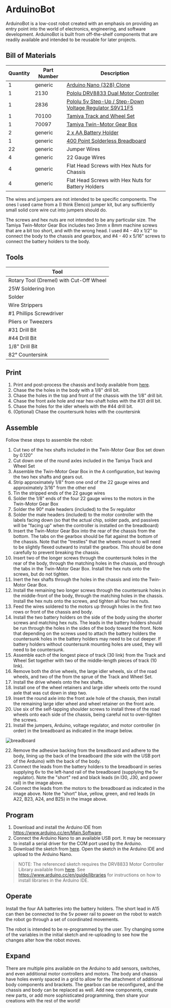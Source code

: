 # ArduinoBot

ArduinoBot is a low-cost robot created with an emphasis on providing an entry point into the world of electronics, engineering, and software development. ArduinoBot is built from off-the-shelf components that are readily available and intended to be reusable for later projects.

## Bill of Materials

| Quantity | Part Number | Description                                                                                                                                          |
| -------- | ------      |------                                                                                                                                                |
| 1        | generic     | [Arduino Nano (328) Clone](https://www.robotshop.com/en/elecrow-nano-328-microcontroller.html)                                                       |
| 1        | 2130        | [Pololu DRV8833 Dual Motor Controller](https://www.robotshop.com/en/pololu-drv8833-motor-controller-2130.html)                                       |
| 1        | 2836        | [Pololu 5v Step-Up / Step-Down Voltage Regulator S9V11F5](https://www.robotshop.com/en/pololu-5v-step-up---step-down-voltage-regulator-s9v11f5.html) |
| 1        | 70100       | [Tamiya Track and Wheel Set](https://www.robotshop.com/en/tamiya-track-and-wheel-set.html)                                                           |
| 1        | 70097       | [Tamiya Twin-Motor Gear Box](https://www.robotshop.com/en/tamiya-twin-motor-gearbox.html)                                                            |
| 2        | generic     | [2 x AA Battery Holder](https://www.robotshop.com/en/2-aa-battery-holder.html)                                                                       |
| 1        | generic     | [400 Point Solderless Breadboard](https://www.robotshop.com/en/400-tie-point-solderless-interlocking-breadboard.html)                                |
| 22       | generic     | Jumper Wires                                                                                                                                         |
| 4        | generic     | 22 Gauge Wires                                                                                                                                       |
| 4        | generic     | Flat Head Screws with Hex Nuts for Chassis                                                                                                           |
| 4        | generic     | Flat Head Screws with Hex Nuts for Battery Holders                                                                                                   |

The wires and jumpers are not intended to be specific components. The ones I used came from a (I think Elenco) jumper kit, but any sufficiently small solid core wire cut into jumpers should do.

The screws and hex nuts are not intended to be any particular size. The Tamiya Twin-Motor Gear Box includes two 3mm x 8mm machine screws that are a bit too short, and with the wrong head. I used #4 - 40 x 1/2" to connect the body to the chassis and gearbox, and #4 - 40 x 5/16" screws to connect the battery holders to the body.

## Tools

| Tool                                    |
| --------                                |
| Rotary Tool (Dremel) with Cut-Off Wheel |
| 25W Soldering Iron                      |
| Solder                                  |
| Wire Strippers                          |
| #1 Phillips Screwdriver                 |
| Pliers or Tweezers                      |
| #31 Drill Bit                           |
| #44 Drill Bit                           |
| 1/8" Drill Bit                          |
| 82° Countersink                         |

## Print

1. Print and post-process the chassis and body available from [here](https://www.youmagine.com/designs/arduinobot).
2. Chase the the holes in the body with a 1/8" drill bit.
3. Chase the holes in the top and front of the chassis with the 1/8" drill bit.
4. Chase the front axle hole and rear hex-shaft holes with the #31 drill bit.
5. Chase the holes for the idler wheels with the #44 drill bit.
6. (Optional) Chase the countersunk holes with the countersink

## Assemble

Follow these steps to assemble the robot:

1. Cut two of the hex shafts included in the Twin-Motor Gear Box set down by 0.120"
2. Cut down one of the round axles included in the Tamiya Track and Wheel Set
3. Assemble the Twin-Motor Gear Box in the A configuration, but leaving the two hex shafts and gears out.
4. Strip approximately 1/8" from one ond of the 22 gauge wires and approximately 3/16" from the other end
5. Tin the stripped ends of the 22 gauge wires
6. Solder the 1/8" ends of the four 22 gauge wires to the motors in the Twin-Motor Gear Box
7. Solder the 90° male headers (included) to the 5v regulator
8. Solder the male headers (included) to the motor controller with the labels facing down (so that the actual chip, solder pads, and passives will be "facing up" when the controller is installed on the breadboard)
9. Insert the Twin-Motor Gear Box into the rear of the chassis from the bottom. The tabs on the gearbox should be flat against the bottom of the chassis. Note that the "trestles" that the wheels mount to will need to be slightly flexed outward to install the gearbox. This should be done carefully to prevent breaking the chassis.
10. Insert two of the longer screws through the countersunk holes in the rear of the body, through the matching holes in the chassis, and through the tabs in the Twin-Motor Gear Box. Install the hex nuts onto the screws, but do not tighten.
11. Inert the hex shafts through the holes in the chassis and into the Twin-Motor Gear Box.
12. Install the remaining two longer screws through the countersunk holes in the middle-front of the body, through the matching holes in the chassis. Install the hex nuts onto the screws, and tighten all four hex nuts.
13. Feed the wires soldered to the motors up through holes in the first two rows or front of the chassis and body. 
14. Install the two battery holders on the side of the body using the shorter screws and matching hex nuts. The leads in the battery holders should be run through the holes in the sides of the body toward the front. Note that depending on the screws used to attach the battery holders the countersunk holes in the battery holders may need to be cut deeper. If battery holders without countersunk mounting holes are used, they will need to be countersunk.
15. Assemble each of the longest piece of track (30 link) from the Track and Wheel Set together with two of the middle-length pieces of track (10 link).
16. Remove both the drive wheels, the large idler wheels, six of the road wheels, and two of the  from the sprue of the Track and Wheel Set.
17. Install the drive wheels onto the hex shafts.
18. Install one of the wheel retainers and large idler wheels onto the round axle that was cut down in step two.
19. Insert the round axle into the front axle hole of the chassis, then install the remaining large idler wheel and wheel retainer on the front axle.
20. Use six of the self-tapping shoulder screws to install three of the road wheels onto each side of the chassis, being careful not to over-tighten the screws.
21. Install the jumpers, Arduino, voltage regulator, and motor controller (in order) in the breadboard as indicated in the image below.

![breadboard](https://raw.githubusercontent.com/johnny-b-goode/arduinobot/main/rsrc/breadboard.jpg)

22. Remove the adhesive backing from the breadboard and adhere to the body, lining up the back of the breadboard (the side with the USB port of the Arduino) with the back of the body.
23. Connect the leads from the battery holders to the breadboard in series supplying 6v to the left-hand rail of the breadboard (supplying the 5v regulator). Note the "short" red and black leads (in I30, J30, and power rail) in the image above.
24. Connect the leads from the motors to the breadboard as indicated in the image above. Note the "short" blue, yellow, green, and red leads (in A22, B23, A24, and B25) in the image above.

## Program

1. Download and install the Arduino IDE from https://www.arduino.cc/en/Main.Software.
2. Connect the Arduino Nano to an available USB port. It may be necessary to install a serial driver for the COM port used by the Arduino.
3. Download the sketch from [here](https://raw.githubusercontent.com/johnny-b-goode/arduinobot/main/arduino/arduinobot.ino). Open the sketch in the Arduino IDE and upload to the Arduino Nano.

> NOTE: The referenced sketch requires the DRV8833 Motor Controller Library available from [here](https://sourceforge.net/projects/drv8833lib/files/current/). See https://www.arduino.cc/en/guide/libraries for instructions on how to install libraries in the Arduino IDE.

## Operate

Install the four AA batteries into the battery holders. The short lead in A15 can then be connected to the 5v power rail to power on the robot to watch the robot go through a set of coordinated movements.

The robot is intended to be re-programmed by the user. Try changing some of the variables in the initial sketch and re-uploading to see how the changes alter how the robot moves.

## Expand

There are multiple pins available on the Arduino to add sensors, switches, and even additional motor controllers and motors. The body and chassis have holes evenly spaced in a grid to allow for the attachment of additional body components and brackets. The gearbox can be reconfigured, and the chassis and body can be replaced as well. Add new components, create new parts, or add more sophisticated programming, then share your creations with the rest of the world!